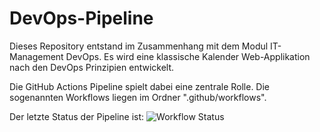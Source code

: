 # DevOps-Pipeline

Dieses Repository entstand im Zusammenhang mit dem Modul IT-Management DevOps.
Es wird eine klassische Kalender Web-Applikation nach den DevOps Prinzipien entwickelt.

Die GitHub Actions Pipeline spielt dabei eine zentrale Rolle.
Die sogenannten Workflows liegen im Ordner ".github/workflows".

Der letzte Status der Pipeline ist:
![Workflow Status](https://github.com/PassiSchoppi/DevOps-Pipeline/actions/workflows/github-actions-pipeline.yml/badge.svg)
